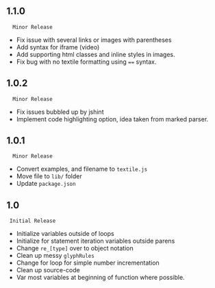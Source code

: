 ## 1.1.0

      Minor Release

  - Fix issue with several links or images with parentheses
  - Add syntax for iframe (video)
  - Add supporting html classes and inline styles in images.
  - Fix bug with no textile formatting using `==` syntax.


## 1.0.2

      Minor Release

  - Fix issues bubbled up by jshint
  - Implement code highlighting option, idea taken from marked parser.

## 1.0.1

      Minor Release

  - Convert examples, and filename to `textile.js`
  - Move file to `lib/` folder
  - Update `package.json`

## 1.0

     Initial Release

  - Initialize variables outside of loops
  - Initialize for statement iteration variables outside parens
  - Change `re_[type]` over to object notation
  - Clean up messy `glyphRules`
  - Change for loop for simple number incrementation
  - Clean up source-code
  - Var most variables at beginning of function where possible.